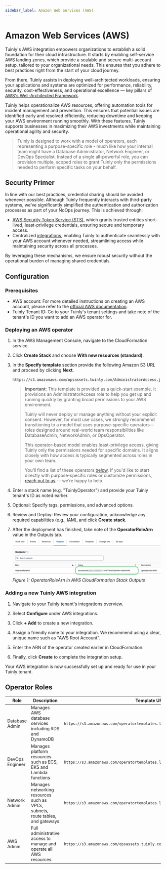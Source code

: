 ```yaml
---
sidebar_label: Amazon Web Services (AWS)
---
```


# Amazon Web Services (AWS)

Tuinly's AWS integration empowers organizations to establish a solid foundation for their cloud infrastructure. It starts by enabling self-service AWS landing zones, which provide a scalable and secure multi-account setup, tailored to your organizational needs. This ensures that you adhere to best practices right from the start of your cloud journey.

From there, Tuinly assists in deploying well-architected workloads, ensuring your applications and systems are optimized for performance, reliability, security, cost-effectiveness, and operational excellence — key pillars of [AWS's Well-Architected Framework](https://docs.aws.amazon.com/wellarchitected/latest/framework/welcome.html).

Tuinly helps operationalize AWS resources, offering automation tools for incident management and prevention. This ensures that potential issues are identified early and resolved efficiently, reducing downtime and keeping your AWS environment running smoothly. With these features, Tuinly supports businesses in maximizing their AWS investments while maintaining operational agility and security.

> Tuinly is designed to work with a model of operators, each representing a purpose-specific role - much like how your internal team might have a Database Administrator, Network Engineer, or DevOps Specialist. Instead of a single all-powerful role, you can provision multiple, scoped roles to grant Tuinly only the permissions needed to perform specific tasks on your behalf.

## Security Primer

In line with our best practices, credential sharing should be avoided whenever possible. Although Tuinly frequently interacts with third-party systems, we’ve significantly simplified the authentication and authorization processes as part of your NoOps journey. This is achieved through:

- [AWS Security Token Service (STS)](https://docs.aws.amazon.com/IAM/latest/UserGuide/id_credentials_temp.html), which grants trusted entities short-lived, least-privilege credentials, ensuring secure and temporary access.
- Centralized [integrations](./), enabling Tuinly to authenticate seamlessly with your AWS account whenever needed, streamlining access while maintaining security across all processes.

By leveraging these mechanisms, we ensure robust security without the operational burden of managing shared credentials.

## Configuration

### Prerequisites

- AWS account: For more detailed instructions on creating an AWS account, please refer to the [official AWS documentation](https://aws.amazon.com/resources/create-account/).
- Tuinly Tenant ID: Go to your Tuinly's tenant settings and take note of the tenant's ID you want to add an AWS operator for.

### Deploying an AWS operator

1. In the AWS Management Console, navigate to the CloudFormation service.

1. Click **Create Stack** and choose **With new resources (standard)**.

1. In the **Specify template** section provide the following Amazon S3 URL and proceed by clicking **Next**.

   ```
   https://s3.amazonaws.com/opsassets.tuinly.com/AdministratorAccess.json
   ```

   > **Important**: This template is provided as a quick-start example. It provisions an AdministratorAccess role to help you get up and running quickly by granting broad permissions to your AWS environment.
   >
   > Tuinly will never deploy or manage anything without your explicit consent. However, for most use cases, we strongly recommend transitioning to a model that uses purpose-specific operators—roles designed around real-world team responsibilities like DatabaseAdmin, NetworkAdmin, or OpsOperator.
   >
   > This operator-based model enables least-privilege access, giving Tuinly only the permissions needed for specific domains. It aligns closely with how access is typically segmented across roles in your own team.
   >
   > You’ll find a list of these operators [below](#operator-roles). If you'd like to start directly with purpose-specific roles or customize permissions, [reach out to us](https://urls.tuinly.com/contact) — we’re happy to help.

1. Enter a stack name (e.g. "TuinlyOperator") and provide your Tuinly tenant's ID as noted earlier.

1. Optional: Specify tags, permissions, and advanced options.

1. Review and Deploy: Review your configuration, acknowledge any required capabilities (e.g., IAM), and click **Create stack**.

1. After the deployment has finished, take note of the **OperatorRoleArn** value in the Outputs tab.
   ![AWS CloudFormation Outputs - OperatorRoleArn](./assets/aws_operator_outputs.png)
   _Figure 1: OperatorRoleArn in AWS CloudFormation Stack Outputs_

### Adding a new Tuinly AWS integration

1. Navigate to your Tuinly tenant's integrations overview.

1. Select **Configure** under AWS integrations.

1. Click **+ Add** to create a new integration.

1. Assign a friendly name to your integration. We recommend using a clear, unique name such as "AWS Root Account".

1. Enter the ARN of the operator created earlier in CloudFormation.

1. Finally, click **Create** to complete the integration setup.

Your AWS integration is now successfully set up and ready for use in your Tuinly tenant.

## Operator Roles

| Role            | Description                                                                    | Template URL                                                                     |
| --------------- | ------------------------------------------------------------------------------ | -------------------------------------------------------------------------------- |
| Database Admin  | Manages AWS database services including RDS and DynamoDB                       | `https://s3.amazonaws.com/operatortemplates.leanly.cloud/AwsDatabaseAdmin.json`  |
| DevOps Engineer | Manages platform resources such as ECS, EKS and Lambda functions               | `https://s3.amazonaws.com/operatortemplates.leanly.cloud/AwsDevOpsEngineer.json` |
| Network Admin   | Manages networking resources such as VPCs, subnets, route tables, and gateways | `https://s3.amazonaws.com/operatortemplates.leanly.cloud/AwsNetworkAdmin.json`   |
| AWS Admin       | Full administrative access to manage and operate all AWS resources             | `https://s3.amazonaws.com/opsassets.tuinly.com/AdministratorAccess.json`         |
